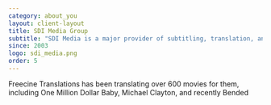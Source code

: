 ```yaml
---
category: about_you
layout: client-layout
title: SDI Media Group
subtitle: "SDI Media is a major provider of subtitling, translation, and language dubbing services to the entertainment industry, based in Culver City, CA, USA"
since: 2003
logo: sdi_media.png
order: 5
---
```

Freecine Translations has been translating over 600 movies for them, including One Million Dollar Baby, Michael Clayton, and recently Bended 

